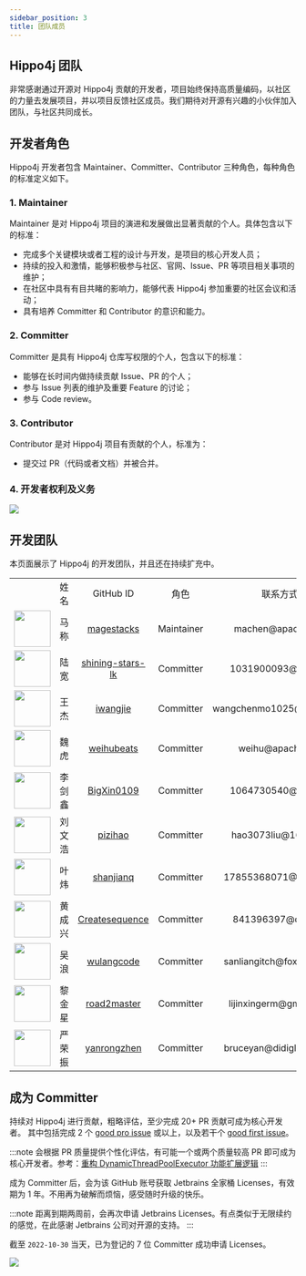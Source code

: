 ```yaml
---
sidebar_position: 3
title: 团队成员
---
```


## Hippo4j 团队

非常感谢通过开源对 Hippo4j 贡献的开发者，项目始终保持高质量编码，以社区的力量去发展项目，并以项目反馈社区成员。我们期待对开源有兴趣的小伙伴加入团队，与社区共同成长。

## 开发者角色

Hippo4j 开发者包含 Maintainer、Committer、Contributor 三种角色，每种角色的标准定义如下。

### 1. Maintainer

Maintainer 是对 Hippo4j 项目的演进和发展做出显著贡献的个人。具体包含以下的标准：

- 完成多个关键模块或者工程的设计与开发，是项目的核心开发人员；
- 持续的投入和激情，能够积极参与社区、官网、Issue、PR 等项目相关事项的维护；
- 在社区中具有有目共睹的影响力，能够代表 Hippo4j 参加重要的社区会议和活动；
- 具有培养 Committer 和 Contributor 的意识和能力。

### 2. Committer

Committer 是具有 Hippo4j 仓库写权限的个人，包含以下的标准：

- 能够在长时间内做持续贡献 Issue、PR 的个人；
- 参与 Issue 列表的维护及重要 Feature 的讨论；
- 参与 Code review。

### 3. Contributor

Contributor 是对 Hippo4j 项目有贡献的个人，标准为：

- 提交过 PR（代码或者文档）并被合并。

### 4. 开发者权利及义务

![](https://images-machen.oss-cn-beijing.aliyuncs.com/image-20230412144105059.png)

## 开发团队

本页面展示了 Hippo4j 的开发团队，并且还在持续扩充中。

<table>
  <tr>
    <td align="center" width="16%"></td>
    <td align="center" width="16%">姓名</td>
    <td align="center" width="24%">GitHub ID</td>
    <td align="center" width="18%">角色</td>
    <td align="center" width="26%">联系方式</td>
  </tr>
  <tr>
    <td align="center" ><a href="https://github.com/magestacks"><img src="https://avatars.githubusercontent.com/u/77398366?v=4?s=64" width="64px;"/></a></td>
    <td align="center" >马称</td>
    <td align="center" ><a href="https://github.com/magestacks">magestacks</a></td>
    <td align="center" >Maintainer</td>
    <td align="center" >machen@apache.org</td>
  </tr>
  <tr>
    <td align="center"><a href="https://github.com/shining-stars-lk"><img src="https://avatars.githubusercontent.com/u/40255310?v=4?s=64" width="64px;"/></a></td>
    <td align="center">陆宽</td>
    <td align="center" ><a href="https://github.com/shining-stars-lk">shining-stars-lk</a></td>
    <td align="center" >Committer</td>
    <td align="center" >1031900093@qq.com</td>
  </tr>
   <tr>
    <td align="center"><a href="https://github.com/iwangjie"><img src="https://avatars.githubusercontent.com/u/23075587?v=4?s=64" width="64px;"/></a></td>
    <td align="center">王杰</td>
    <td align="center" ><a href="https://github.com/iwangjie">iwangjie</a></td>
    <td align="center" >Committer</td>
    <td align="center" >wangchenmo1025@gmail.com</td>
  </tr>
  <tr>
    <td align="center"><a href="https://github.com/weihubeats"><img src="https://avatars.githubusercontent.com/u/42484192?v=4?s=64" width="64px;"/></a></td>
    <td align="center">魏虎</td>
    <td align="center" ><a href="https://github.com/weihubeats">weihubeats</a></td>
    <td align="center" >Committer</td>
    <td align="center" >weihu@apache.org</td>
  </tr>
  <tr>
    <td align="center"><a href="https://github.com/BigXin0109"><img src="https://avatars.githubusercontent.com/u/24769514?v=4?s=64" width="64px;"/></a></td>
    <td align="center">李剑鑫</td>
    <td align="center" ><a href="https://github.com/BigXin0109">BigXin0109</a></td>
    <td align="center" >Committer</td>
    <td align="center" >1064730540@qq.com</td>
  </tr>
  <tr>
    <td align="center"><a href="https://github.com/pizihao"><img src="https://avatars.githubusercontent.com/u/48643103?v=4?s=64" width="64px;"/></a></td>
    <td align="center">刘文浩</td>
    <td align="center" ><a href="https://github.com/pizihao">pizihao</a></td>
    <td align="center" >Committer</td>
    <td align="center" >hao3073liu@163.com</td>
  </tr>
  <tr>
    <td align="center"><a href="https://github.com/pizihao"><img src="https://avatars.githubusercontent.com/u/49084314?v=4?s=64" width="64px;"/></a></td>
    <td align="center">叶炜</td>
    <td align="center" ><a href="https://github.com/shanjianq">shanjianq</a></td>
    <td align="center" >Committer</td>
    <td align="center" >17855368071@163.com</td>
  </tr>
  <tr>
    <td align="center"><a href="https://github.com/Createsequence"><img src="https://avatars.githubusercontent.com/u/49221670?v=4" width="64px;"/></a></td>
    <td align="center">黄成兴</td>
    <td align="center" ><a href="https://github.com/Createsequence">Createsequence</a></td>
    <td align="center" >Committer</td>
    <td align="center" >841396397@qq.com</td>
  </tr>
  <tr>
    <td align="center"><a href="https://github.com/wulangcode"><img src="https://avatars.githubusercontent.com/u/48200100?v=4" width="64px;"/></a></td>
    <td align="center">吴浪</td>
    <td align="center" ><a href="https://github.com/wulangcode">wulangcode</a></td>
    <td align="center" >Committer</td>
    <td align="center" >sanliangitch@foxmail.com</td>
  </tr>
  <tr>
    <td align="center"><a href="https://github.com/road2master"><img src="https://avatars.githubusercontent.com/u/53806703?v=4" width="64px;"/></ a></td>
    <td align="center">黎金星</td>
    <td align="center"><a href="https://github.com/road2master">road2master</a></td>
    <td align="center">Committer</td>
    <td align="center">lijinxingerm@gmail.com</td>
  </tr>
  <tr>
    <td align="center"><a href="https://github.com/yanrongzhen"><img src="https://avatars.githubusercontent.com/u/106363931?v=4" width="64px;"/></ a></td>
    <td align="center">严荣振</td>
    <td align="center"><a href="https://github.com/yanrongzhen">yanrongzhen</a></td>
    <td align="center">Committer</td>
    <td align="center">bruceyan@didiglobal.com</td>
  </tr>
</table>

## 成为 Committer

持续对 Hippo4j 进行贡献，粗略评估，至少完成 20+ PR 贡献可成为核心开发者。 其中包括完成 2
个 [good pro issue](https://github.com/opengoofy/hippo4j/issues?q=is%3Aissue+is%3Aopen+label%3A%22good+pro+issue%22)
或以上，以及若干个 [good first issue](https://github.com/opengoofy/hippo4j/issues?q=is%3Aissue+is%3Aopen+label%3A%22good+first+issue%22)。

:::note
会根据 PR 质量提供个性化评估，有可能一个或两个质量较高 PR
即可成为核心开发者。参考：[重构 DynamicThreadPoolExecutor 功能扩展逻辑](https://github.com/opengoofy/hippo4j/pull/854)
:::

成为 Committer 后，会为该 GitHub 账号获取 Jetbrains 全家桶 Licenses，有效期为 1 年。不用再为破解而烦恼，感受随时升级的快乐。

:::note
距离到期两周前，会再次申请 Jetbrains Licenses。有点类似于无限续约的感觉，在此感谢 Jetbrains 公司对开源的支持。
:::

截至 `2022-10-30` 当天，已为登记的 7 位 Committer 成功申请 Licenses。

![](https://images-machen.oss-cn-beijing.aliyuncs.com/image-20221030134303060.png)
